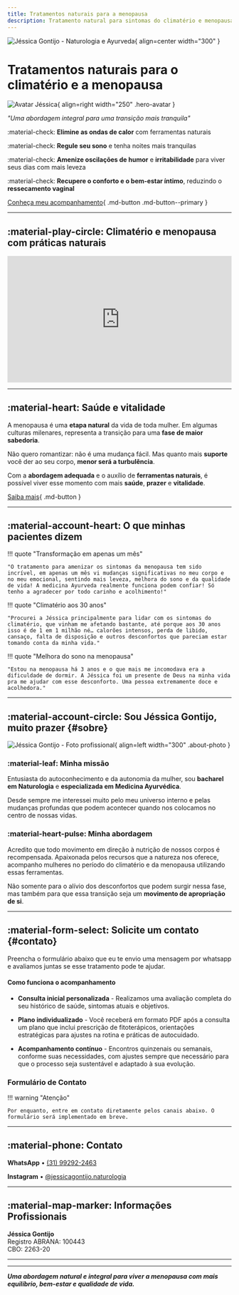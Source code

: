 ```yaml
---
title: Tratamentos naturais para a menopausa
description: Tratamento natural para sintomas do climatério e menopausa. Utilize a medicina ayurveda e práticas integrativas para recuperar equilíbrio, bem-estar e qualidade de vida.
---
```


<div class="hero-section" markdown>

![Jéssica Gontijo - Naturologia e Ayurveda](assets/images/logo/logo+fonte+nova+4.webp){ align=center width="300" }

</div>

# **Tratamentos naturais para o climatério e a menopausa**

<div class="hero-image" markdown>

![Avatar Jéssica](assets/images/hero/photo-avatar.webp){ align=right width="250" .hero-avatar }

</div>

_"Uma abordagem integral para uma transição mais tranquila"_

   :material-check: **Elimine as ondas de calor** com ferramentas naturais
    
   :material-check: **Regule seu sono** e tenha noites mais tranquilas
    
   :material-check: **Amenize oscilações de humor** e **irritabilidade** para viver seus dias com mais leveza
    
   :material-check: **Recupere o conforto e o bem-estar íntimo**, reduzindo o **ressecamento vaginal**

[Conheça meu acompanhamento](#contato){ .md-button .md-button--primary }

---

## :material-play-circle: **Climatério e menopausa com práticas naturais**

<div style="position: relative; padding-bottom: 56.25%; height: 0; overflow: hidden;">
  <iframe src="https://www.youtube.com/embed/BR0vg-rcyB8" 
          style="position: absolute; top: 0; left: 0; width: 100%; height: 100%; border: 0;" 
          allowfullscreen 
          title="Climatério e menopausa com práticas naturais">
  </iframe>
</div>

---

## :material-heart: **Saúde e vitalidade**

A menopausa é uma **etapa natural** da vida de toda mulher. Em algumas culturas milenares, representa a transição para uma **fase de maior sabedoria**.

Não quero romantizar: não é uma mudança fácil. Mas quanto mais **suporte** você der ao seu corpo, **menor será a turbulência**.

Com a **abordagem adequada** e o auxílio de **ferramentas naturais**, é possível viver esse momento com mais **saúde**, **prazer** e **vitalidade**.

[Saiba mais](#sobre){ .md-button }

---

## :material-account-heart: O que minhas pacientes dizem

<div class="testimonials-section" markdown>

!!! quote "Transformação em apenas um mês"
    
    "O tratamento para amenizar os sintomas da menopausa tem sido incrível, em apenas um mês vi mudanças significativas no meu corpo e no meu emocional, sentindo mais leveza, melhora do sono e da qualidade de vida! A medicina Ayurveda realmente funciona podem confiar! Só tenho a agradecer por todo carinho e acolhimento!"

!!! quote "Climatério aos 30 anos"
    
    "Procurei a Jéssica principalmente para lidar com os sintomas do climatério, que vinham me afetando bastante, até porque aos 30 anos isso é de 1 em 1 milhão né… calorões intensos, perda de libido, cansaço, falta de disposição e outros desconfortos que pareciam estar tomando conta da minha vida."

!!! quote "Melhora do sono na menopausa"
    
    "Estou na menopausa há 3 anos e o que mais me incomodava era a dificuldade de dormir. A Jéssica foi um presente de Deus na minha vida pra me ajudar com esse desconforto. Uma pessoa extremamente doce e acolhedora."

</div>

---

## :material-account-circle: **Sou Jéssica Gontijo, muito prazer** {#sobre}

<div class="about-section" markdown>

<div class="about-image" markdown>

![Jéssica Gontijo - Foto profissional](assets/images/about/phtoto-about.webp){ align=left width="300" .about-photo }

</div>

<div class="about-content" markdown>

### :material-leaf: **Minha missão**

Entusiasta do autoconhecimento e da autonomia da mulher, sou **bacharel em Naturologia** e **especializada em Medicina Ayurvédica**. 

Desde sempre me interessei muito pelo meu universo interno e pelas mudanças profundas que podem acontecer quando nos colocamos no centro de nossas vidas.

### :material-heart-pulse: **Minha abordagem**

Acredito que todo movimento em direção à nutrição de nossos corpos é recompensada. Apaixonada pelos recursos que a natureza nos oferece, acompanho mulheres no período do climatério e da menopausa utilizando essas ferramentas.

Não somente para o alívio dos desconfortos que podem surgir nessa fase, mas também para que essa transição seja um **movimento de apropriação de si**.

</div>

</div>

---

## :material-form-select: Solicite um contato {#contato}

<div class="contact-section" markdown>

Preencha o formulário abaixo que eu te envio uma mensagem por whatsapp e avaliamos juntas se esse tratamento pode te ajudar.

#### Como funciona o acompanhamento

- **Consulta inicial personalizada** - Realizamos uma avaliação completa do seu histórico de saúde, sintomas atuais e objetivos.
    
- **Plano individualizado** - Você receberá em formato PDF após a consulta um plano que inclui prescrição de fitoterápicos, orientações estratégicas para ajustes na rotina e práticas de autocuidado.
    
- **Acompanhamento contínuo** - Encontros quinzenais ou semanais, conforme suas necessidades, com ajustes sempre que necessário para que o processo seja sustentável e adaptado à sua evolução.

### Formulário de Contato

!!! warning "Atenção"
    
    Por enquanto, entre em contato diretamente pelos canais abaixo. O formulário será implementado em breve.

---

## :material-phone: Contato

**WhatsApp** • [(31) 99292-2463](https://wa.me/5531992922463)

**Instagram** • [@jessicagontijo.naturologia](https://instagram.com/jessicagontijo.naturologia)

---

## :material-map-marker: Informações Profissionais

**Jéssica Gontijo**  
Registro ABRANA: 100443  
CBO: 2263-20

---

</div>

---

**_Uma abordagem natural e integral para viver a menopausa com mais equilíbrio, bem-estar e qualidade de vida._**

